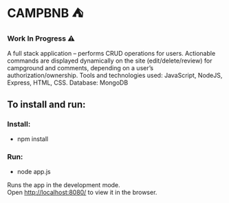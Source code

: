 # CAMPBNB :tent:
### Work In Progress :warning:
A full stack application – performs CRUD operations for users. 
Actionable commands are displayed dynamically on the site (edit/delete/review) for campground and comments, depending 
on a user’s authorization/ownership.
Tools and technologies used: JavaScript, NodeJS, Express, HTML, CSS. Database: MongoDB


## To install and run:
### Install:
* npm install

### Run:
* node app.js

Runs the app in the development mode.<br />
Open [http://localhost:8080/](http://localhost:8080/) to view it in the browser.


